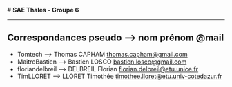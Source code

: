 # **SAE Thales - Groupe 6**

---

## Correspondances pseudo --> nom prénom @mail

- Tomtech --> Thomas CAPHAM thomas.capham@gmail.com
- MaitreBastien --> Bastien LOSCO bastien.losco@gmail.com
- floriandelbreil --> DELBREIL Florian florian.delbreil@etu.unice.fr
- TimLLORET --> LLORET Timothée timothee.lloret@etu.univ-cotedazur.fr

